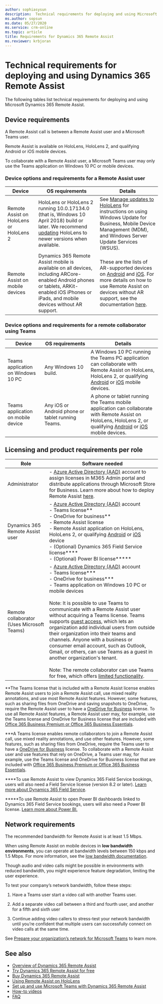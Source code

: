 ```yaml
---
author: sophiasysun
description:  Technical requirements for deploying and using Microsoft Dynamics 365 Remote Assist
ms.author: sopsun
ms.date: 05/27/2020
ms.service: crm-online
ms.topic: article
title: Requirements for Dynamics 365 Remote Assist
ms.reviewer: krbjoran
---
```


# Technical requirements for deploying and using Dynamics 365 Remote Assist

The following tables list technical requirements for deploying and using Microsoft Dynamics 365 Remote Assist.

## Device requirements

A Remote Assist call is between a Remote Assist user and a Microsoft Teams user.

Remote Assist is available on HoloLens, HoloLens 2, and qualifying Android or iOS mobile devices.

To collaborate with a Remote Assist user, a Microsoft Teams user may only use the Teams application on Windows 10 PC or mobile devices.

### Device options and requirements for a Remote Assist user

| Device                                   | OS requirements                                                                                                                                                                                                          | Details                                                                                                                                                                                                                  |
| ---------------------------------------- | ------------------------------------------------------------------------------------------------------------------------------------------------------------------------------------------------------------------------ | ------------------------------------------------------------------------------------------------------------------------------------------------------------------------------------------------------------------------ |
| Remote Assist on HoloLens or HoloLens 2 | HoloLens or HoloLens 2 running 10.0.17134.0 (that is, Windows 10 April 2018) build or later. We recommend [updating](https://docs.microsoft.com/hololens/hololens-updates) HoloLens to newer versions when available. | See [Manage updates to HoloLens](https://docs.microsoft.com/HoloLens/hololens-updates) for instructions on using Windows Update for Business, Mobile Device Management (MDM), and Windows Server Update Services (WSUS). |
| Remote Assist on mobile devices          | Dynamics 365 Remote Assist mobile is available on all devices, including ARCore-enabled Android phones or tablets, ARKit-enabled iOS iPhones or iPads, and mobile devices without AR support.                                                                               | These are the lists of AR-supported devices on [Android](https://developers.google.com/ar/discover/supported-devices) and [iOS](https://developers.google.com/ar/discover/supported-devices#ios). For more details on how to use Remote Assist on devices without AR support, see the documentation [here](mobile-app/using-devices-without-AR.md).                                         |

### Device options and requirements for a remote collaborator using Teams

| Device                             | OS requirements                                             | Details                                                                                                                                                                                                                                                                                 |
| ---------------------------------- | ----------------------------------------------------------- | --------------------------------------------------------------------------------------------------------------------------------------------------------------------------------------------------------------------------------------------------------------------------------------- |
| Teams application on Windows 10 PC | Any Windows 10 build.                                       | A Windows 10 PC running the Teams PC application can collaborate with Remote Assist on HoloLens, HoloLens 2, or qualifying [Android](https://developers.google.com/ar/discover/supported-devices) or [iOS](https://www.apple.com/ios/augmented-reality/) mobile devices.                |
| Teams application on mobile device | Any iOS or Android phone or tablet running  Teams. | A phone or tablet running the Teams mobile application can collaborate with Remote Assist on HoloLens, HoloLens 2, or qualifying [Android](https://developers.google.com/ar/discover/supported-devices) or [iOS](https://www.apple.com/ios/augmented-reality/) mobile devices. |

## Licensing and product requirements per role

| Role                                       | Software needed                                                                                                                                                                             |
| ------------------------------------------ | ------------------------------------------------------------------------------------------------------------------------------------------------------------------------------------------------------------------------------------------------------------------------------------------------------------------------------------------------------------------------------------------------------------------------------------------------------------------------------------------------------------------------------------------------------------------------------------------------------------------------------------------------------------------------------------------------------------------------------------------------------------------------------------------------------------------------------------------------ |
| Administrator                              | - [Azure Active Directory (AAD)](https://docs.microsoft.com/azure/active-directory/fundamentals/active-directory-whatis) account to assign licenses in M365 Admin portal and distribute applications through Microsoft Store for Business. Learn more about how to deploy Remote Assist [here](https:/docs.microsoft.com/dynamics365/mixed-reality/remote-assist/deploy-remote-assist).                                                                                                                                                                                                                                                                                                                                                                                                                                            |
| Dynamics 365 Remote Assist user            | - [Azure Active Directory (AAD)](https://docs.microsoft.com/azure/active-directory/fundamentals/active-directory-whatis) account  </br> - Teams license\*\*  </br> - OneDrive for business\*\* </br> - Remote Assist license  </br> - Remote Assist application on HoloLens, HoloLens 2, or qualifying [Android](https://developers.google.com/ar/discover/supported-devices) or [iOS](https://www.apple.com/ios/augmented-reality/) device  </br> - (Optional) Dynamics 365 Field Service license\*\*\*\*  </br> -  (Optional) Power BI license\*\*\*\*\*                                                                                                                                                                                                                                                                                                                             |
| Remote collaborator (Uses Microsoft Teams) | - [Azure Active Directory (AAD)](https://docs.microsoft.com/azure/active-directory/fundamentals/active-directory-whatis) account  </br> - Teams license\*\*\* </br> - OneDrive for business\*\*\* </br> - Teams application on Windows 10 PC or mobile devices </br></br> Note: It is possible to use Teams to communicate with a Remote Assist user without acquiring a Teams license. Teams supports [guest access](https://docs.microsoft.com/MicrosoftTeams/guest-access), which lets an organization add individual users from outside their organization into their teams and channels. Anyone with a business or consumer email account, such as Outlook, Gmail, or others, can use Teams as a guest in another organization's tenant. </br></br> Note: The remote collaborator can use Teams for free, which offers [limited functionality](https://docs.microsoft.com/microsoftteams/upgrade-freemium#how-does-teams-free-compare-to-the-full-version-of-teams).

\*\*The Teams license that is included with a Remote Assist license enables Remote Assist users to join a Remote Assist call, use mixed reality annotations, and use most Remote Assist features. However, some features, such as sharing files from OneDrive and saving snapshots to OneDrive, require the Remote Assist user to have a [OneDrive for Business](https://products.office.com/onedrive/onedrive-for-business) license. To use all Remote Assist features, a Remote Assist user may, for example, use the Teams license and OneDrive for Business license that are included with [Office 365 Business Premium or Office 365 Business Essentials](https://products.office.com/compare-all-microsoft-office-products?&activetab=tab:primaryr2).

\*\*\*A Teams license enables remote collaborators to join a Remote Assist call, use mixed reality annotations, and use other features. However, some features, such as sharing files from OneDrive, require the Teams user to have a [OneDrive for Business](https://products.office.com/onedrive/onedrive-for-business) license. To collaborate with a Remote Assist user and use features that rely on OneDrive, a Teams user may, for example, use the Teams license and OneDrive for Business license that are included with [Office 365 Business Premium or Office 365 Business Essentials](https://products.office.com/compare-all-microsoft-office-products?&activetab=tab:primaryr2).

\*\*\*\*To use Remote Assist to view Dynamics 365 Field Service bookings, users will also need a Field Service license (version 8.2 or later). [Learn more about Dynamics 365 Field Service](https://dynamics.microsoft.com/field-service/overview/).

\*\*\*\*\*To use Remote Assist to open Power BI dashboards linked to Dynamics 365 Field Service bookings, users will also need a Power BI license. [Learn more about Power BI.](https://powerbi.microsoft.com/)

## Network requirements

The recommended bandwidth for Remote Assist is at least 1.5 Mbps.

When using Remote Assist on mobile devices in **low bandwidth environments**, you can operate at bandwidth levels between 150 kbps and 1.5 Mbps. For more information, see the [low bandwidth documentation](https://docs.microsoft.com/dynamics365/mixed-reality/remote-assist/mobile-app/poor-network-connectivity).

Though audio and video calls might be possible in environments with reduced bandwidth, you might experience feature degradation, limiting the user experience. 

To test your company’s network bandwidth, follow these steps:

1. Have a Teams user start a video call with another Teams user.

2. Add a separate video call between a third and fourth user, and another for a
    fifth and sixth user

3. Continue adding video callers to stress-test your network bandwidth until
    you’re confident that multiple users can successfully connect on video calls
    at the same time.

See [Prepare your organization’s network for Microsoft
Teams](https://docs.microsoft.com/MicrosoftTeams/prepare-network) to learn
more.

## See also

- [Overview of Dynamics 365 Remote Assist](ra-overview.md)
- [Try Dynamics 365 Remote Assist for free](try-remote-assist.md)
- [Buy Dynamics 365 Remote Assist](deploy-remote-assist.md)
- [Using Remote Assist on HoloLens](overview-hololens.md)
- [Set up and use Microsoft Teams with Dynamics 365 Remote Assist](teams-pc-all.md)
- [How-to videos](videos.md)
- [FAQ](faq.md)
